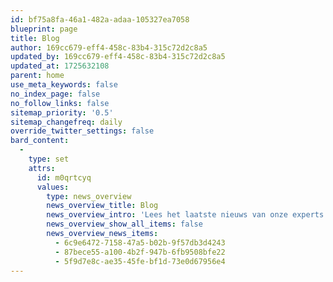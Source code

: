 ```yaml
---
id: bf75a8fa-46a1-482a-adaa-105327ea7058
blueprint: page
title: Blog
author: 169cc679-eff4-458c-83b4-315c72d2c8a5
updated_by: 169cc679-eff4-458c-83b4-315c72d2c8a5
updated_at: 1725632108
parent: home
use_meta_keywords: false
no_index_page: false
no_follow_links: false
sitemap_priority: '0.5'
sitemap_changefreq: daily
override_twitter_settings: false
bard_content:
  -
    type: set
    attrs:
      id: m0qrtcyq
      values:
        type: news_overview
        news_overview_title: Blog
        news_overview_intro: 'Lees het laatste nieuws van onze experts.'
        news_overview_show_all_items: false
        news_overview_news_items:
          - 6c9e6472-7158-47a5-b02b-9f57db3d4243
          - 87bece55-a100-4b2f-947b-6fb9508bfe22
          - 5f9d7e8c-ae35-45fe-bf1d-73e0d67956e4
---
```

